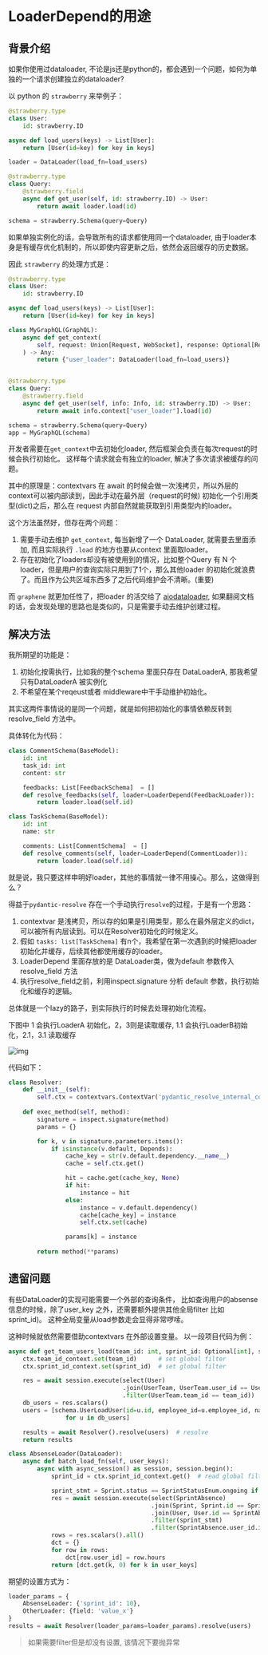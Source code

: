 # LoaderDepend的用途

## 背景介绍
如果你使用过dataloader, 不论是js还是python的，都会遇到一个问题，如何为单独的一个请求创建独立的dataloader?

以 python 的 `strawberry` 来举例子：

```python
@strawberry.type
class User:
    id: strawberry.ID

async def load_users(keys) -> List[User]:
    return [User(id=key) for key in keys]

loader = DataLoader(load_fn=load_users)

@strawberry.type
class Query:
    @strawberry.field
    async def get_user(self, id: strawberry.ID) -> User:
        return await loader.load(id)

schema = strawberry.Schema(query=Query)
```

如果单独实例化的话，会导致所有的请求都使用同一个dataloader, 由于loader本身是有缓存优化机制的，所以即使内容更新之后，依然会返回缓存的历史数据。

因此 `strawberry` 的处理方式是：

```python
@strawberry.type
class User:
    id: strawberry.ID

async def load_users(keys) -> List[User]:
    return [User(id=key) for key in keys]

class MyGraphQL(GraphQL):
    async def get_context(
        self, request: Union[Request, WebSocket], response: Optional[Response]
    ) -> Any:
        return {"user_loader": DataLoader(load_fn=load_users)}


@strawberry.type
class Query:
    @strawberry.field
    async def get_user(self, info: Info, id: strawberry.ID) -> User:
        return await info.context["user_loader"].load(id)

schema = strawberry.Schema(query=Query)
app = MyGraphQL(schema)
```

开发者需要在`get_context`中去初始化loader, 然后框架会负责在每次request的时候会执行初始化。 这样每个请求就会有独立的loader, 解决了多次请求被缓存的问题。

其中的原理是：contextvars 在 await 的时候会做一次浅拷贝，所以外层的context可以被内部读到，因此手动在最外层（request的时候) 初始化一个引用类型(dict)之后，那么在 request 内部自然就能获取到引用类型内的loader。

这个方法虽然好，但存在两个问题：

1. 需要手动去维护 `get_context`, 每当新增了一个 DataLoader, 就需要去里面添加, 而且实际执行 `.load` 的地方也要从context 里面取loader。
2. 存在初始化了loaders却没有被使用到的情况，比如整个Query 有 N 个loader，但是用户的查询实际只用到了1个，那么其他loader 的初始化就浪费了。而且作为公共区域东西多了之后代码维护会不清晰。(重要)

而 `graphene` 就更加任性了，把loader 的活交给了 [aiodataloader](https://github.com/graphql/dataloader#creating-a-new-dataloader-per-request), 如果翻阅文档的话，会发现处理的思路也是类似的，只是需要手动去维护创建过程。

## 解决方法

我所期望的功能是：

1. 初始化按需执行，比如我的整个schema 里面只存在 DataLoaderA, 那我希望只有DataLoaderA 被实例化
2. 不希望在某个reqeust或者 middleware中干手动维护初始化。

其实这两件事情说的是同一个问题，就是如何把初始化的事情依赖反转到 resolve_field 方法中。

具体转化为代码：

```python
class CommentSchema(BaseModel):
    id: int
    task_id: int
    content: str

    feedbacks: List[FeedbackSchema]  = []
    def resolve_feedbacks(self, loader=LoaderDepend(FeedbackLoader)):
        return loader.load(self.id)

class TaskSchema(BaseModel):
    id: int
    name: str

    comments: List[CommentSchema]  = []
    def resolve_comments(self, loader=LoaderDepend(CommentLoader)):
        return loader.load(self.id)
```

就是说，我只要这样申明好loader，其他的事情就一律不用操心。那么，这做得到么？

得益于`pydantic-resolve` 存在一个手动执行`resolve`的过程，于是有一个思路：

1. contextvar 是浅拷贝，所以存的如果是引用类型，那么在最外层定义的dict，可以被所有内层读到。可以在Resolver初始化的时候定义。
2. 假如 `tasks: list[TaskSchema]` 有n个，我希望在第一次遇到的时候把loader 初始化并缓存，后续其他都使用缓存的loader。
3. LoaderDepend 里面存放的是 DataLoader类，做为default 参数传入resolve_field 方法
4. 执行resolve_field之前，利用inspect.signature 分析 default 参数，执行初始化和缓存的逻辑。

总体就是一个lazy的路子，到实际执行的时候去处理初始化流程。

下图中 1 会执行LoaderA 初始化，2，3则是读取缓存, 1.1 会执行LoaderB初始化，2.1，3.1 读取缓存

![img](./imgs/contextvar_cache.png)

代码如下：

```python
class Resolver:
    def __init__(self):
        self.ctx = contextvars.ContextVar('pydantic_resolve_internal_context', default={})
    
    def exec_method(self, method):
        signature = inspect.signature(method)
        params = {}

        for k, v in signature.parameters.items():
            if isinstance(v.default, Depends):
                cache_key = str(v.default.dependency.__name__)
                cache = self.ctx.get()

                hit = cache.get(cache_key, None)
                if hit:
                    instance = hit
                else:
                    instance = v.default.dependency()
                    cache[cache_key] = instance
                    self.ctx.set(cache)

                params[k] = instance
                
        return method(**params)
```

## 遗留问题

有些DataLoader的实现可能需要一个外部的查询条件， 比如查询用户的absense信息的时候，除了user_key 之外，还需要额外提供其他全局filter 比如sprint_id)。 这种全局变量从load参数走会显得非常啰嗦。

这种时候就依然需要借助contextvars 在外部设置变量。 以一段项目代码为例：

```python
async def get_team_users_load(team_id: int, sprint_id: Optional[int], session: AsyncSession):
    ctx.team_id_context.set(team_id)      # set global filter
    ctx.sprint_id_context.set(sprint_id)  # set global filter

    res = await session.execute(select(User)
                                .join(UserTeam, UserTeam.user_id == User.id)
                                .filter(UserTeam.team_id == team_id))
    db_users = res.scalars()
    users = [schema.UserLoadUser(id=u.id, employee_id=u.employee_id, name=u.name) 
                for u in db_users]

    results = await Resolver().resolve(users)  # resolve
    return results
```

```python
class AbsenseLoader(DataLoader):
    async def batch_load_fn(self, user_keys):
        async with async_session() as session, session.begin():
            sprint_id = ctx.sprint_id_context.get()  # read global filter

            sprint_stmt = Sprint.status == SprintStatusEnum.ongoing if not sprint_id else Sprint.id == sprint_id
            res = await session.execute(select(SprintAbsence)
                                        .join(Sprint, Sprint.id == SprintAbsence.sprint_id)
                                        .join(User, User.id == SprintAbsence.user_id)
                                        .filter(sprint_stmt)
                                        .filter(SprintAbsence.user_id.in_(user_keys)))
            rows = res.scalars().all()
            dct = {}
            for row in rows:
                dct[row.user_id] = row.hours
            return [dct.get(k, 0) for k in user_keys]
```

期望的设置方式为：

```python
loader_params = {
    AbsenseLoader: {'sprint_id': 10}, 
    OtherLoader: {field: 'value_x'}
}
results = await Resolver(loader_params=loader_params).resolve(users)
```

> 如果需要filter但是却没有设置, 该情况下要抛异常
